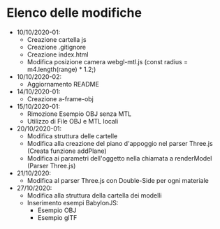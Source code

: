 # Elenco delle modifiche
- 10/10/2020-01:
  - Creazione cartella js
  - Creazione .gitignore
  - Creazione index.html
  - Modifica posizione camera webgl-mtl.js (const radius = m4.length(range) * 1.2;)
- 10/10/2020-02:
  - Aggiornamento README
- 14/10/2020-01:
  - Creazione a-frame-obj
- 15/10/2020-01:
  - Rimozione Esempio OBJ senza MTL
  - Utilizzo di File OBJ e MTL locali
- 20/10/2020-01:
  - Modifica struttura delle cartelle
  - Modifica alla creazione del piano d'appoggio nel parser Three.js (Creata funzione addPlane)
  - Modifica ai parametri dell'oggetto nella chiamata a renderModel (Parser Three.js)
- 21/10/2020:
  - Modifica al parser Three.js con Double-Side per ogni materiale
- 27/10/2020:
  - Modifica alla struttura della cartella dei modelli
  - Inserimento esempi BabylonJS:
    - Esempio OBJ
    - Esempio glTF